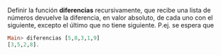 Definir la función **diferencias** recursivamente, que recibe una lista de números devuelve la
diferencia, en valor absoluto, de cada uno con el siguiente, excepto el último que no tiene
siguiente. P.ej. se espera que

```haskell
Main> diferencias [5,8,3,1,9]
[3,5,2,8].
``` 
